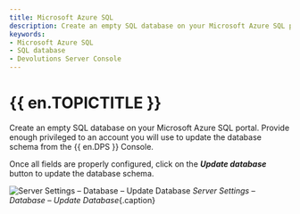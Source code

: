 ```yaml
---
title: Microsoft Azure SQL
description: Create an empty SQL database on your Microsoft Azure SQL portal.
keywords:
- Microsoft Azure SQL
- SQL database
- Devolutions Server Console
---
```

# {{ en.TOPICTITLE }} 
Create an empty SQL database on your Microsoft Azure SQL portal. Provide enough privileged to an account you will use to update the database schema from the {{ en.DPS }} Console.  

Once all fields are properly configured, click on the ***Update database*** button to update the database schema.  

![Server Settings – Database – Update Database](/img/en/kb/KB4228.png) 
*Server Settings – Database – Update Database*{.caption}


